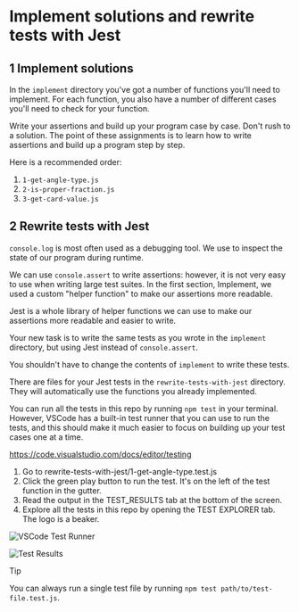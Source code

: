 # Implement solutions and rewrite tests with Jest

## 1 Implement solutions

In the `implement` directory you've got a number of functions you'll need to implement.
For each function, you also have a number of different cases you'll need to check for your function.

Write your assertions and build up your program case by case. Don't rush to a solution. The point of these assignments is to learn how to write assertions and build up a program step by step.

Here is a recommended order:

1. `1-get-angle-type.js`
2. `2-is-proper-fraction.js`
3. `3-get-card-value.js`

## 2 Rewrite tests with Jest

`console.log` is most often used as a debugging tool. We use to inspect the state of our program during runtime.

We can use `console.assert` to write assertions: however, it is not very easy to use when writing large test suites. In the first section, Implement, we used a custom "helper function" to make our assertions more readable.

Jest is a whole library of helper functions we can use to make our assertions more readable and easier to write.

Your new task is to write the same tests as you wrote in the `implement` directory, but using Jest instead of `console.assert`.

You shouldn't have to change the contents of `implement` to write these tests.

There are files for your Jest tests in the `rewrite-tests-with-jest` directory. They will automatically use the functions you already implemented.

You can run all the tests in this repo by running `npm test` in your terminal. However, VSCode has a built-in test runner that you can use to run the tests, and this should make it much easier to focus on building up your test cases one at a time.

https://code.visualstudio.com/docs/editor/testing

1. Go to rewrite-tests-with-jest/1-get-angle-type.test.js
2. Click the green play button to run the test. It's on the left of the test function in the gutter.
3. Read the output in the TEST_RESULTS tab at the bottom of the screen.
4. Explore all the tests in this repo by opening the TEST EXPLORER tab. The logo is a beaker.

![VSCode Test Runner](../../run-this-test.png)

![Test Results](../../test-results-output.png)

> [!TIP]
> You can always run a single test file by running `npm test path/to/test-file.test.js`.
